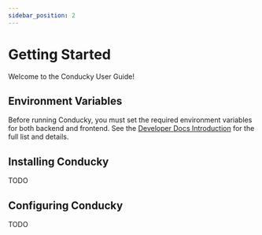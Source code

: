 ```yaml
---
sidebar_position: 2
---
```

# Getting Started

Welcome to the Conducky User Guide!

## Environment Variables

Before running Conducky, you must set the required environment variables for both backend and frontend. See the [Developer Docs Introduction](../developer-docs/intro.md#environment-variables-standardized) for the full list and details.

## Installing Conducky

TODO

## Configuring Conducky

TODO 